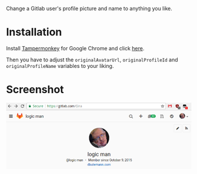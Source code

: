 Change a Gitlab user's profile picture and name to anything you like.

# Installation

Install [Tampermonkey](https://chrome.google.com/webstore/detail/tampermonkey/dhdgffkkebhmkfjojejmpbldmpobfkfo?hl=en) for Google Chrome and click [here](https://raw.githubusercontent.com/Gira-X/tampermonkey-replace-gitlab-profile-pics/master/script.user.js).

Then you have to adjust the `originalAvatarUrl`, `originalProfileId` and `originalProfileName` variables to your liking.

# Screenshot

![](./screenshots/1.png)
